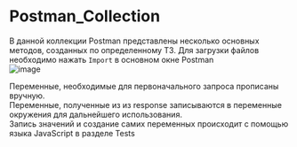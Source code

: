# Postman_Collection

В данной коллекции Postman представлены несколько основных методов, созданных по определенному ТЗ.
Для загрузки файлов необходимо нажать `Import` в основном окне Postman <br>
![image](https://user-images.githubusercontent.com/50044846/125923662-d2a2aa1d-f0fe-4f3e-90c5-ffdb655060e2.png)



Переменные, необходимые для первоначального запроса прописаны вручную. <br>
Переменные, полученные из из response записываются в переменные окружения для дальнейшего использования. <br>
Запись значений и создание самих переменных происходит с помощью языка JavaScript в разделе Tests
